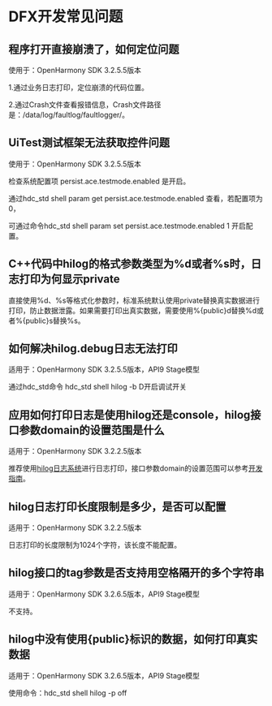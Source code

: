 # DFX开发常见问题

## 程序打开直接崩溃了，如何定位问题

使用于：OpenHarmony SDK 3.2.5.5版本

1.通过业务日志打印，定位崩溃的代码位置。

2.通过Crash文件查看报错信息，Crash文件路径是：/data/log/faultlog/faultlogger/。

## UiTest测试框架无法获取控件问题

使用于：OpenHarmony SDK 3.2.5.5版本

检查系统配置项 persist.ace.testmode.enabled 是开启。

通过hdc_std shell param get persist.ace.testmode.enabled 查看，若配置项为0，

可通过命令hdc_std shell param set persist.ace.testmode.enabled 1 开启配置。


## C++代码中hilog的格式参数类型为%d或者%s时，日志打印为何显示private

直接使用%d、%s等格式化参数时，标准系统默认使用private替换真实数据进行打印，防止数据泄露。如果需要打印出真实数据，需要使用%{public}d替换%d或者%{public}s替换%s。

## 如何解决hilog.debug日志无法打印

适用于：OpenHarmony SDK 3.2.5.5版本，API9 Stage模型

通过hdc_std命令 hdc_std shell hilog -b D开启调试开关

## 应用如何打印日志是使用hilog还是console，hilog接口参数domain的设置范围是什么

适用于：OpenHarmony SDK 3.2.2.5版本

推荐使用[hilog日志系统](../reference/apis/js-apis-hilog.md)进行日志打印，接口参数domain的设置范围可以参考[开发指南](../reference/apis/js-apis-hilog.md#hilogisloggable)。

## hilog日志打印长度限制是多少，是否可以配置 

适用于：OpenHarmony SDK 3.2.2.5版本

日志打印的长度限制为1024个字符，该长度不能配置。

## hilog接口的tag参数是否支持用空格隔开的多个字符串

适用于：OpenHarmony SDK 3.2.6.5版本，API9 Stage模型

不支持。

## hilog中没有使用{public}标识的数据，如何打印真实数据

适用于：OpenHarmony SDK 3.2.6.5版本，API9 Stage模型

使用命令：hdc_std shell hilog -p off
